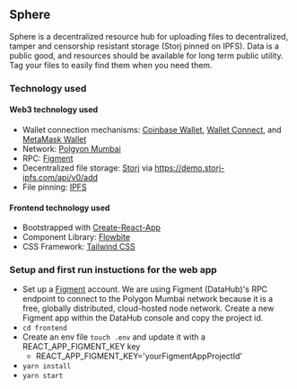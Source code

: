 ## Sphere

Sphere is a decentralized resource hub for uploading files to decentralized, tamper and censorship resistant storage (Storj pinned on IPFS). Data is a public good, and resources should be available for long term public utility. Tag your files to easily find them when you need them.

### Technology used

#### Web3 technology used

- Wallet connection mechanisms: [Coinbase Wallet](https://www.coinbase.com/wallet/developers), [Wallet Connect](https://walletconnect.com/), and [MetaMask Wallet](https://docs.metamask.io/guide/)
- Network: [Polgyon Mumbai](https://docs.polygon.technology/docs/develop/network-details/network/)
- RPC: [Figment](https://datahub.figment.io/)
- Decentralized file storage: [Storj](https://storj.io/) via https://demo.storj-ipfs.com/api/v0/add
- File pinning: [IPFS](https://ipfs.io/)

#### Frontend technology used

- Bootstrapped with [Create-React-App](https://create-react-app.dev/)
- Component Library: [Flowbite](https://flowbite.com/docs/getting-started/react/)
- CSS Framework: [Tailwind CSS](https://tailwindcss.com/)

### Setup and first run instuctions for the web app

- Set up a [Figment](https://datahub.figment.io/) account. We are using Figment (DataHub)'s RPC endpoint to connect to the Polygon Mumbai network because it is a free, globally distributed, cloud-hosted node network. Create a new Figment app within the DataHub console and copy the project id.
- `cd frontend`
- Create an env file `touch .env` and update it with a REACT_APP_FIGMENT_KEY key
  - REACT_APP_FIGMENT_KEY='yourFigmentAppProjectId'
- `yarn install`
- `yarn start`

